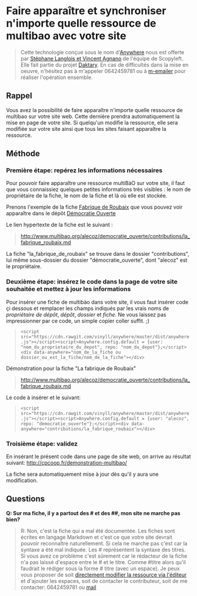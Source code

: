# Faire apparaître et synchroniser n'importe quelle ressource de multibao avec votre site

> Cette technologie conçue sous le nom d'[Anywhere](https://github.com/multibao/anywhere) nous est offerte par [Stéphane Langlois et Vincent Agnano](http://Scopyleft) de l'équipe de Scopyleft. Elle fait partie du projet [Daktary](http://github.com/daktary). En cas de difficultés dans la mise en oeuvre, n'hésitez pas à m'appeler 0642459781 ou à [m-emailer](thomas.wolff@cpcoop.fr) pour réaliser l'opération ensemble. 

## Rappel

Vous avez la possibilité de faire apparaître n'importe quelle ressource de multibao sur votre site web. Cette dernière prendra automatiquement la mise en page de votre site. Si quelqu'un modifie la ressource, elle sera modifiée sur votre site ainsi que tous les sites faisant apparaître la ressource. 

## Méthode

### Première étape: repérez les informations nécessaires 

Pour pouvoir faire apparaître une ressource multiBàO sur votre site, il faut que vous connaissiez quelques petites informations très visibles : le nom de propriétaire de la fiche, le nom de la fiche et là où elle est stockée. 

Prenons l'exemple de la fiche [Fabrique de Roubaix](http://www.multibao.org/alecoz/democratie_ouverte/contributions/la_fabrique_roubaix.md) que vous pouvez voir apparaître dans le dépôt [Démocratie Ouverte](http://www.multibao.org/alecoz/democratie_ouverte/contributions)

Le lien hypertexte de la fiche est le suivant : 

> http://www.multibao.org/alecoz/democratie_ouverte/contributions/la_fabrique_roubaix.md

La fiche "la_fabrique_de_roubaix" se trouve dans le dossier "contributions", lui même sous-dossier du dossier "démocratie_ouverte", dont "alecoz" est le propriétaire.

### Deuxième étape: insérez le code dans la page de votre site souhaitée et mettez à jour les informations

Pour insérer une fiche de multibào dans votre site, il vous faut insérer code çi dessous et remplacer les champs indiqués par les vrais noms de *propriétaire de dépôt*, *dépôt*, *dossier* et *fiche*. Ne vous laissez pas impressionner par ce code, un simple copier coller suffit. ;)

>`<script src="https://cdn.rawgit.com/vinyll/anywhere/master/dist/anywhere.js"></script><script>Anywhere.config.default = {user: "nom_du_proprietaire_du_depot", repo: "nom_du_depot"};</script><div data-anywhere="nom_de_la_fiche ou dossier_ou_est_la_fiche/nom_de_la_fiche"></div>`

Démonstration pour la fiche "La fabrique de Roubaix"

> http://www.multibao.org/alecoz/democratie_ouverte/contributions/la_fabrique_roubaix.md

Le code à insérer et le suivant: 

>`<script src="https://cdn.rawgit.com/vinyll/anywhere/master/dist/anywhere.js"></script><script>Anywhere.config.default = {user: "alecoz", repo: "democratie_ouverte"};</script><div data-anywhere="contributions/la_fabrique_roubaix"></div>`

### Troisième étape: validez

En insérant le présent code dans une page de site web, on arrive au résultat suivant: http://cpcoop.fr/demonstration-multibao/

La fiche sera automatiquement mise à jour dès qu'il y aura une modification. 

## Questions 

**Q: Sur ma fiche, il y a partout des # et des ##, mon site ne marche pas bien?**

> R: Non, c'est la fiche qui a mal été documentée. Les fiches sont écrites en langage Markdown et c'est ce que votre site devrait pouvoir reconnaître naturellement. Si cela ne marche pas c'est car la syntaxe a été mal indiquée. Les # représentent la syntaxe des titres. Si vous avez ce problème c'est sûrement car le rédacteur de la fiche n'a pas laissé d'espace entre le # et le titre. Comme #titre alors qu'il faudrait le rédiger sous la forme # titre (avec un espace). Je peux vous proposer de soit [directement modifier la ressource via l'éditeur](http://www.multibao.org/multibao/contributions/pages/enrichir_les_ressources_communes_existantes_via_l_editeur.md) et d'ajouter les espaces, soit de contacter le contributeur, soit de me contacter: 0642459781 ou [mail](mailto:thomas.wolff@cpcoop.fr)
